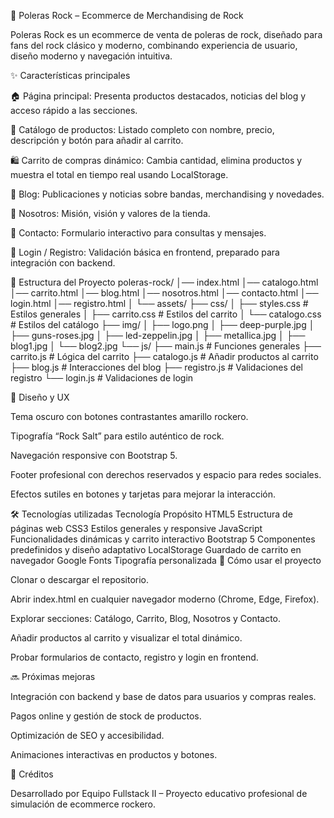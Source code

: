 🎸 Poleras Rock – Ecommerce de Merchandising de Rock

Poleras Rock es un ecommerce de venta de poleras de rock, diseñado para fans del rock clásico y moderno, combinando experiencia de usuario, diseño moderno y navegación intuitiva.

✨ Características principales

🏠 Página principal: Presenta productos destacados, noticias del blog y acceso rápido a las secciones.

🛒 Catálogo de productos: Listado completo con nombre, precio, descripción y botón para añadir al carrito.

🛍️ Carrito de compras dinámico: Cambia cantidad, elimina productos y muestra el total en tiempo real usando LocalStorage.

📰 Blog: Publicaciones y noticias sobre bandas, merchandising y novedades.

👥 Nosotros: Misión, visión y valores de la tienda.

📧 Contacto: Formulario interactivo para consultas y mensajes.

🔐 Login / Registro: Validación básica en frontend, preparado para integración con backend.

📂 Estructura del Proyecto
poleras-rock/
│── index.html
│── catalogo.html
│── carrito.html
│── blog.html
│── nosotros.html
│── contacto.html
│── login.html
│── registro.html
│
└── assets/
    ├── css/
    │   ├── styles.css       # Estilos generales
    │   ├── carrito.css      # Estilos del carrito
    │   └── catalogo.css     # Estilos del catálogo
    ├── img/
    │   ├── logo.png
    │   ├── deep-purple.jpg
    │   ├── guns-roses.jpg
    │   ├── led-zeppelin.jpg
    │   ├── metallica.jpg
    │   ├── blog1.jpg
    │   └── blog2.jpg
    └── js/
        ├── main.js          # Funciones generales
        ├── carrito.js       # Lógica del carrito
        ├── catalogo.js      # Añadir productos al carrito
        ├── blog.js          # Interacciones del blog
        ├── registro.js      # Validaciones del registro
        └── login.js         # Validaciones de login

🎨 Diseño y UX

Tema oscuro con botones contrastantes amarillo rockero.

Tipografía “Rock Salt” para estilo auténtico de rock.

Navegación responsive con Bootstrap 5.

Footer profesional con derechos reservados y espacio para redes sociales.

Efectos sutiles en botones y tarjetas para mejorar la interacción.

🛠 Tecnologías utilizadas
Tecnología	Propósito
HTML5	Estructura de páginas web
CSS3	Estilos generales y responsive
JavaScript	Funcionalidades dinámicas y carrito interactivo
Bootstrap 5	Componentes predefinidos y diseño adaptativo
LocalStorage	Guardado de carrito en navegador
Google Fonts	Tipografía personalizada
🚀 Cómo usar el proyecto

Clonar o descargar el repositorio.

Abrir index.html en cualquier navegador moderno (Chrome, Edge, Firefox).

Explorar secciones: Catálogo, Carrito, Blog, Nosotros y Contacto.

Añadir productos al carrito y visualizar el total dinámico.

Probar formularios de contacto, registro y login en frontend.

🔜 Próximas mejoras

Integración con backend y base de datos para usuarios y compras reales.

Pagos online y gestión de stock de productos.

Optimización de SEO y accesibilidad.

Animaciones interactivas en productos y botones.

📌 Créditos

Desarrollado por Equipo Fullstack II – Proyecto educativo profesional de simulación de ecommerce rockero.


